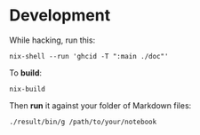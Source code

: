 # Development

While hacking, run this:

```
nix-shell --run 'ghcid -T ":main ./doc"'
```

To **build**:

```
nix-build
```

Then **run** it against your folder of Markdown files:

```
./result/bin/g /path/to/your/notebook 
```
